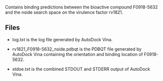 Contains binding predictions between the bioactive compound F0918-5632 and the nside search space on the virulence factor rv1821.

## Files

- log.txt is the log file generated by AutoDock Vina.

- rv1821_F0918-5632_nside.pdbqt is the PDBQT file generated by AutoDock Vina containing the orientation and binding location of F0918-5632.

- stdoe.txt is the combined STDOUT and STDERR output of AutoDock Vina.

